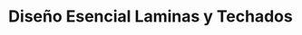 ---
title: "Diseño Esencial Laminas y Techados"
url: /oaxaca-de-juarez/diseno-esencial-laminas-y-techados/
shop: comercio
---
